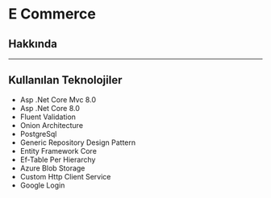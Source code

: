 # E Commerce
## Hakkında

---------------------
## Kullanılan Teknolojiler
- Asp .Net Core Mvc 8.0
- Asp .Net Core 8.0
- Fluent Validation
- Onion Architecture
- PostgreSql
- Generic Repository Design Pattern
- Entity Framework Core
- Ef-Table Per Hierarchy
- Azure Blob Storage
- Custom Http Client Service
- Google Login
